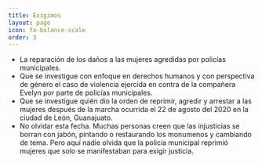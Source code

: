 ```yaml
---
title: Exigimos
layout: page
icon: fa-balance-scale
order: 3
---
```

- La reparación de los daños a las mujeres agredidas por policías municipales.
- Que se investigue con enfoque en derechos humanos y con perspectiva de género el caso de violencia ejercida en contra de la compañera Evelyn por parte de policías municipales.
- Que se investigue quién dio la orden de reprimir, agredir y arrestar a las mujeres después de la marcha ocurrida el 22 de agosto del 2020 en la ciudad de León, Guanajuato.
- No olvidar esta fecha. Muchas personas creen que las injusticias se borran con jabón, pintando o restaurando los monumenos y cambiando de tema. Pero aquí nadie olvida que la policía municipal reprimió mujeres que solo se manifestaban para exigir justicia.

